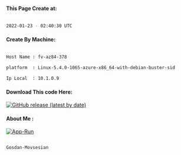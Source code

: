 
   
#### This Page Create at:

```bash

2022-01-23 - 02:40:30 UTC

```

#### Create By Machine:

```bash

Host Name : fv-az84-378

platform  : Linux-5.4.0-1065-azure-x86_64-with-debian-buster-sid

Ip Local  : 10.1.0.9

```
#### Download This code Here:

[![GitHub release (latest by date)](https://img.shields.io/github/v/release/Gosdan-Movsesian/Gosdan?style=for-the-badge&label=Download)](https://github.com/Gosdan-Movsesian/Gosdan/releases) 

</p> 

#### About Me :

[![App-Run](https://github.com/Gosdan-Movsesian/Gosdan/actions/workflows/App-Run.yml/badge.svg)](https://github.com/Gosdan-Movsesian/Gosdan/actions/workflows/App-Run.yml)

```bash

Gosdan-Movsesian

```

